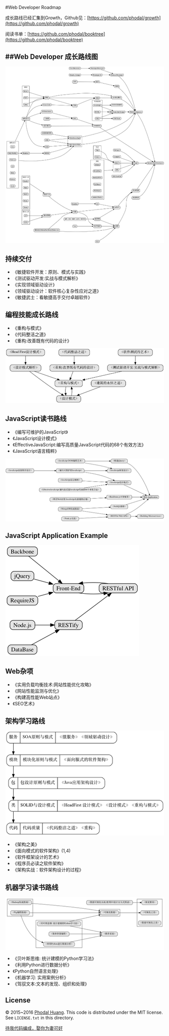 #Web Developer Roadmap

成长路线已经汇集到Growth，Github见：[https://github.com/phodal/growth](https://github.com/phodal/growth)

阅读书单：[https://github.com/phodal/booktree](https://github.com/phodal/booktree)

##Web Developer 成长路线图
---
![Awesome Web Developer](images/tree.gif)

持续交付
---

- 《敏捷软件开发：原则、模式与实践》
- 《测试驱动开发:实战与模式解析》
- 《实现领域驱动设计》
- 《领域驱动设计：软件核心复杂性应对之道》
- 《敏捷武士：看敏捷高手交付卓越软件》

编程技能成长路线
---

- 《重构与模式》
- 《代码整洁之道》
- 《重构:改善既有代码的设计》

![Grow](images/grow.gif)

JavaScript读书路线
---

- 《编写可维护的JavaScript》
- 《JavaScript设计模式》
- 《EffectiveJavaScript:编写高质量JavaScript代码的68个有效方法》
- 《JavaScript语言精粹》


![JavaScript](images/js.gif)

JavaScript Application Example
---

![JavaScript App](images/jsapp.gif)


Web杂项
---

- 《实用负载均衡技术:网站性能优化攻略》
- 《网站性能监测与优化》
- 《构建高性能Web站点》
- 《SEO艺术》

架构学习路线
---

![Architecture Roadmap](images/learn.gif)

- 《架构之美》
- 《面向模式的软件架构》(1,4)
- 《软件框架设计的艺术》
- 《程序员必读之软件架构》
- 《架构实战：软件架构设计的过程》


机器学习读书路线
---

![JavaScript](images/ml.gif)

- 《贝叶斯思维: 统计建模的Python学习法》
- 《利用Python进行数据分析》
- 《Python自然语言处理》
- 《机器学习: 实用案例分析》
- 《驾驭文本:文本的发现、组织和处理》

## License

© 2015~2016 [Phodal Huang](http://www.phodal.com). This code is distributed under the MIT license. See `LICENSE.txt` in this directory.

[待我代码编成，娶你为妻可好](http://www.xuntayizhan.com/person/ji-ke-ai-qing-zhi-er-shi-dai-wo-dai-ma-bian-cheng-qu-ni-wei-qi-ke-hao-wan/)
